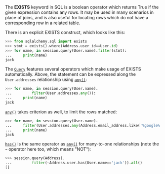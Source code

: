 The **EXISTS** keyword in SQL is a boolean operator which returns True if the given expression contains any rows. It may be used in many scenarios in place of joins, and is also useful for locating rows which do not have a corresponding row in a related table.

There is an explicit EXISTS construct, which looks like this:
    
```python    
>>> from sqlalchemy.sql import exists
>>> stmt = exists().where(Address.user_id==User.id)
>>> for name, in session.query(User.name).filter(stmt):
...     print(name)
jack
```

The [`Query`](http://docs.sqlalchemy.org/query.html#sqlalchemy.orm.query.Query "sqlalchemy.orm.query.Query") features several operators which make usage of EXISTS automatically. Above, the statement can be expressed along the `User.addresses` relationship using [`any()`](http://docs.sqlalchemy.org/internals.html#sqlalchemy.orm.properties.RelationshipProperty.Comparator.any "sqlalchemy.orm.properties.RelationshipProperty.Comparator.any"):
    
```python    
>>> for name, in session.query(User.name).
...         filter(User.addresses.any()):
...     print(name)
jack
```

[`any()`](http://docs.sqlalchemy.org/internals.html#sqlalchemy.orm.properties.RelationshipProperty.Comparator.any "sqlalchemy.orm.properties.RelationshipProperty.Comparator.any") takes criterion as well, to limit the rows matched:
    
```python    
>>> for name, in session.query(User.name).
...     filter(User.addresses.any(Address.email_address.like('%google%'))):
...     print(name)
jack
```

[`has()`](http://docs.sqlalchemy.org/internals.html#sqlalchemy.orm.properties.RelationshipProperty.Comparator.has "sqlalchemy.orm.properties.RelationshipProperty.Comparator.has") is the same operator as [`any()`](http://docs.sqlalchemy.org/internals.html#sqlalchemy.orm.properties.RelationshipProperty.Comparator.any "sqlalchemy.orm.properties.RelationshipProperty.Comparator.any") for many-to-one relationships (note the `~` operator here too, which means "NOT"):
    
```python    
>>> session.query(Address).
...         filter(~Address.user.has(User.name=='jack')).all()
[]
```

